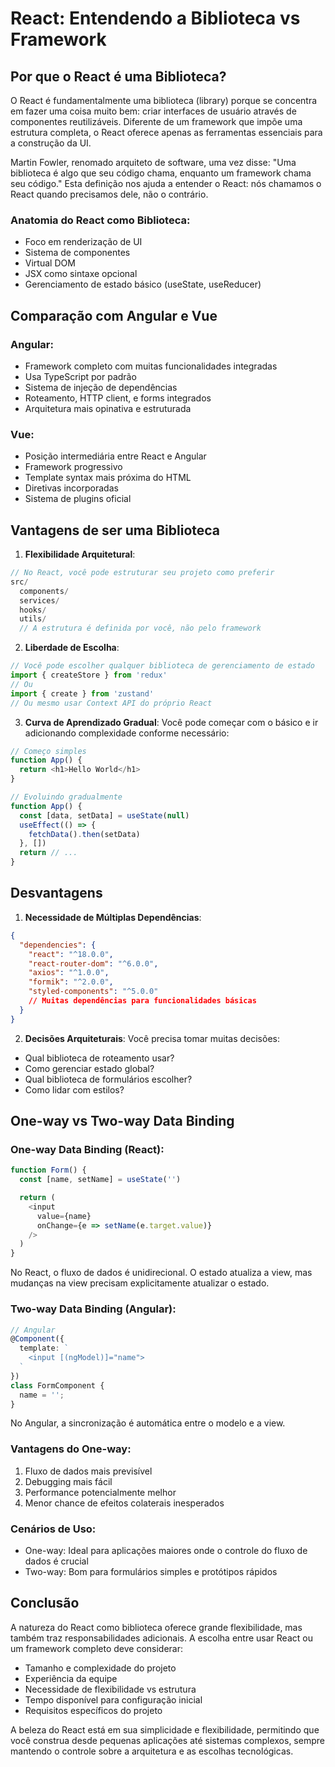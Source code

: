 # React: Entendendo a Biblioteca vs Framework

## Por que o React é uma Biblioteca?

O React é fundamentalmente uma biblioteca (library) porque se concentra em fazer uma coisa muito bem: criar interfaces de usuário através de componentes reutilizáveis. Diferente de um framework que impõe uma estrutura completa, o React oferece apenas as ferramentas essenciais para a construção da UI.

Martin Fowler, renomado arquiteto de software, uma vez disse: "Uma biblioteca é algo que seu código chama, enquanto um framework chama seu código." Esta definição nos ajuda a entender o React: nós chamamos o React quando precisamos dele, não o contrário.

### Anatomia do React como Biblioteca:
- Foco em renderização de UI
- Sistema de componentes
- Virtual DOM
- JSX como sintaxe opcional
- Gerenciamento de estado básico (useState, useReducer)

## Comparação com Angular e Vue

### Angular:
- Framework completo com muitas funcionalidades integradas
- Usa TypeScript por padrão
- Sistema de injeção de dependências
- Roteamento, HTTP client, e forms integrados
- Arquitetura mais opinativa e estruturada

### Vue:
- Posição intermediária entre React e Angular
- Framework progressivo
- Template syntax mais próxima do HTML
- Diretivas incorporadas
- Sistema de plugins oficial

## Vantagens de ser uma Biblioteca

1. **Flexibilidade Arquitetural**:
```javascript
// No React, você pode estruturar seu projeto como preferir
src/
  components/
  services/
  hooks/
  utils/
  // A estrutura é definida por você, não pelo framework
```

2. **Liberdade de Escolha**:
```javascript
// Você pode escolher qualquer biblioteca de gerenciamento de estado
import { createStore } from 'redux'
// Ou
import { create } from 'zustand'
// Ou mesmo usar Context API do próprio React
```

3. **Curva de Aprendizado Gradual**:
Você pode começar com o básico e ir adicionando complexidade conforme necessário:
```javascript
// Começo simples
function App() {
  return <h1>Hello World</h1>
}

// Evoluindo gradualmente
function App() {
  const [data, setData] = useState(null)
  useEffect(() => {
    fetchData().then(setData)
  }, [])
  return // ...
}
```

## Desvantagens

1. **Necessidade de Múltiplas Dependências**:
```json
{
  "dependencies": {
    "react": "^18.0.0",
    "react-router-dom": "^6.0.0",
    "axios": "^1.0.0",
    "formik": "^2.0.0",
    "styled-components": "^5.0.0"
    // Muitas dependências para funcionalidades básicas
  }
}
```

2. **Decisões Arquiteturais**:
Você precisa tomar muitas decisões:
- Qual biblioteca de roteamento usar?
- Como gerenciar estado global?
- Qual biblioteca de formulários escolher?
- Como lidar com estilos?

## One-way vs Two-way Data Binding

### One-way Data Binding (React):
```javascript
function Form() {
  const [name, setName] = useState('')

  return (
    <input 
      value={name}
      onChange={e => setName(e.target.value)}
    />
  )
}
```
No React, o fluxo de dados é unidirecional. O estado atualiza a view, mas mudanças na view precisam explicitamente atualizar o estado.

### Two-way Data Binding (Angular):
```typescript
// Angular
@Component({
  template: `
    <input [(ngModel)]="name">
  `
})
class FormComponent {
  name = '';
}
```
No Angular, a sincronização é automática entre o modelo e a view.

### Vantagens do One-way:
1. Fluxo de dados mais previsível
2. Debugging mais fácil
3. Performance potencialmente melhor
4. Menor chance de efeitos colaterais inesperados

### Cenários de Uso:
- One-way: Ideal para aplicações maiores onde o controle do fluxo de dados é crucial
- Two-way: Bom para formulários simples e protótipos rápidos

## Conclusão

A natureza do React como biblioteca oferece grande flexibilidade, mas também traz responsabilidades adicionais. A escolha entre usar React ou um framework completo deve considerar:

- Tamanho e complexidade do projeto
- Experiência da equipe
- Necessidade de flexibilidade vs estrutura
- Tempo disponível para configuração inicial
- Requisitos específicos do projeto

A beleza do React está em sua simplicidade e flexibilidade, permitindo que você construa desde pequenas aplicações até sistemas complexos, sempre mantendo o controle sobre a arquitetura e as escolhas tecnológicas.

